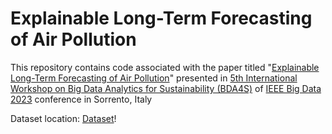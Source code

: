 # Explainable Long-Term Forecasting of Air Pollution

This repository contains code associated with the paper titled "[Explainable Long-Term Forecasting of Air Pollution](https://ieeexplore.ieee.org/document/10386580)" presented in [5th International Workshop on Big Data Analytics for Sustainability (BDA4S)](https://bda4s.github.io/2023.html) of [IEEE Big Data 2023](http://bigdataieee.org/BigData2023/) conference in Sorrento, Italy

Dataset location: [Dataset](https://archive.ics.uci.edu/ml/datasets/Beijing+Multi-Site+Air-Quality+Data)!
